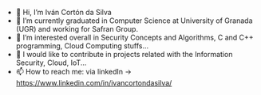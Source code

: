 - 👋 Hi, I’m Iván Cortón da Silva
- 🌱 I’m currently graduated in Computer Science at University of Granada (UGR) and working for Safran Group.
- 👀 I’m interested overall in Security Concepts and Algorithms, C and C++ programming, Cloud Computing stuffs...
- 💞️ I would like to contribute in projects related with the Information Security, Cloud, IoT...
- 📫 How to reach me: via linkedIn -> https://www.linkedin.com/in/ivancortondasilva/

<!---
IvanCorton/IvanCorton is a ✨ special ✨ repository because its `README.md` (this file) appears on your GitHub profile.
You can click the Preview link to take a look at your changes.
--->
